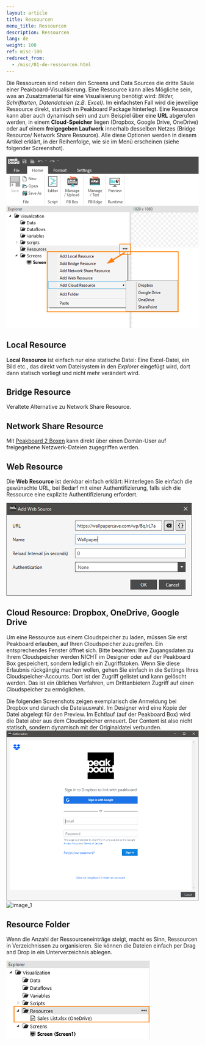 ```yaml
---
layout: article
title: Ressourcen
menu_title: Ressourcen
description: Ressourcen
lang: de
weight: 100
ref: misc-100
redirect_from:
  - /misc/01-de-ressourcen.html
---
```


Die Ressourcen sind neben den Screens und Data Sources die dritte Säule einer Peakboard-Visualisierung.
Eine Ressource kann alles Mögliche sein, was an Zusatzmaterial für eine Visualisierung benötigt wird: *Bilder, Schriftarten, Datendateien (z.B. Excel)*. 
Im einfachsten Fall wird die jeweilige Ressource direkt, statisch im Peakboard Package hinterlegt. 
Eine Ressource kann aber auch dynamisch sein und zum Beispiel über eine **URL** abgerufen werden, in einem **Cloud-Speicher** liegen (Dropbox, Google Drive, OneDrive) oder auf einem **freigegeben Laufwerk** innerhalb desselben Netzes (Bridge Resource/ Network Share Resource). 
Alle diese Optionen werden in diesem Artikel erklärt, in der Reihenfolge, wie sie im Menü erscheinen (siehe folgender Screenshot).

![image_1](/assets/images/misc/Ressources/Resources_01.png)

## Local Resource

**Local Resource** ist einfach nur eine statische Datei: Eine Excel-Datei, ein Bild etc., das direkt vom Dateisystem in den *Explorer* eingefügt wird, dort dann statisch vorliegt und nicht mehr verändert wird.

## Bridge Resource
Veraltete Alternative zu Network Share Resource.

## Network Share Resource
Mit [Peakboard 2 Boxen](https://help.peakboard.com/misc/de-pb2.html) kann direkt über einen Domän-User auf freigegebene Netzwerk-Dateien zugegriffen werden.

## Web Resource

Die **Web Resource** ist denkbar einfach erklärt: Hinterlegen Sie einfach die gewünschte URL, bei Bedarf mit einer Authentifizierung, falls sich die Ressource eine explizite Authentifizierung erfordert.

![image_1](/assets/images/misc/Ressources/Resources_03.png)


## Cloud Resource: Dropbox, OneDrive, Google Drive

Um eine Ressource aus einem Cloudspeicher zu laden, müssen Sie erst Peakboard erlauben, auf Ihren Cloudspeicher zuzugreifen. Ein entsprechendes Fenster öffnet sich. Bitte beachten: Ihre Zugangsdaten zu Ihrem Cloudspeicher werden NICHT im Designer oder auf der Peakboard Box gespeichert, sondern lediglich ein Zugriffstoken. Wenn Sie diese Erlaubnis rückgängig machen wollen, gehen Sie einfach in die Settings Ihres Cloudspeicher-Accounts. Dort ist der Zugriff gelistet und kann gelöscht werden. Das ist ein übliches Verfahren, um Drittanbietern Zugriff auf einen Cloudspeicher zu ermöglichen.

Die folgenden Screenshots zeigen exemplarisch die Anmeldung bei Dropbox und danach die Dateiauswahl. Im Designer wird eine Kopie der Datei abgelegt für den Preview. Im Echtlauf (auf der Peakboard Box) wird die Datei aber aus dem Cloudspeicher erneuert. Der Content ist also nicht statisch, sondern dynamisch mit der Originaldatei verbunden.
![image_1](/assets/images/misc/Ressources/Resources_04.png)
![image_1](/assets/images/misc/Ressources/Resources_05.png)

## Resource Folder

Wenn die Anzahl der Ressourceneinträge steigt, macht es Sinn, Ressourcen in Verzeichnissen zu organisieren. Sie können die Dateien einfach per Drag and Drop in ein Unterverzeichnis ablegen.

![image_1](/assets/images/misc/Ressources/Resources_06.png)
